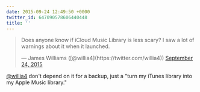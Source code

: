 ```yaml
---
date: 2015-09-24 12:49:50 +0000
twitter_id: 647090578606440448
title: ''
---
```


<blockquote class="twitter-tweet"><p lang="en" dir="ltr">Does anyone know if iCloud Music Library is less scary? I saw a lot of warnings about it when it launched.</p>&mdash; James Williams ([@willia4](https://twitter.com/willia4)) <a href="https://twitter.com/willia4/status/647083057959313409?ref_src=twsrc%5Etfw">September 24, 2015</a></blockquote>
<script async src="https://platform.twitter.com/widgets.js" charset="utf-8"></script>

[@willia4](https://twitter.com/willia4) don't depend on it for a backup, just a "turn my iTunes library into my Apple Music library."
